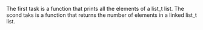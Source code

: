 The first task is a function that prints all the elements of a list_t list.
The scond taks is a function that returns the number of elements in a linked list_t list.

